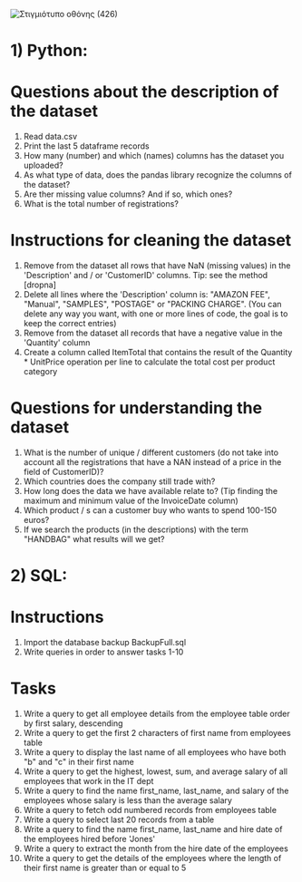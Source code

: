 ![Στιγμιότυπο οθόνης (426)](https://user-images.githubusercontent.com/57221590/149601272-2bce8273-5df9-4dba-b0f2-acd9fce9cb5d.png)


# 1) Python:
# Questions about the description of the dataset
1. Read data.csv
2. Print the last 5 dataframe records
3. How many (number) and which (names) columns has the dataset you uploaded?
4. As what type of data, does the pandas library recognize the columns of the dataset?
5. Are ther missing value columns? And if so, which ones?
6. What is the total number of registrations?

# Instructions for cleaning the dataset
1. Remove from the dataset all rows that have NaN (missing values) in the 'Description' and / or 'CustomerID' columns. Tip: see the method [dropna] 
2. Delete all lines where the 'Description' column is: "AMAZON FEE", "Manual", "SAMPLES", "POSTAGE" or "PACKING CHARGE". (You can delete any way you want, with one or more lines of code, the goal is to keep the correct entries)
3. Remove from the dataset all records that have a negative value in the 'Quantity' column
4. Create a column called ItemTotal that contains the result of the Quantity * UnitPrice operation per line to calculate the total cost per product category

# Questions for understanding the dataset
1. What is the number of unique / different customers (do not take into account all the registrations that have a ΝΑΝ instead of a price in the field of CustomerID)?
2. Which countries does the company still trade with? 
3. How long does the data we have available relate to? (Tip finding the maximum and minimum value of the InvoiceDate column)
4. Which product / s can a customer buy who wants to spend 100-150 euros?
5. If we search the products (in the descriptions) with the term "HANDBAG" what results will we get?

# 2) SQL:
# Instructions
1. Import the database backup BackupFull.sql
2. Write queries in order to answer tasks 1-10

# Tasks
1. Write a query to get all employee details from the employee table order by first salary, descending
2. Write a query to get the first 2 characters of first name from employees table
3. Write a query to display the last name of all employees who have both "b" and "c" in their first name
4. Write a query to get the highest, lowest, sum, and average salary of all employees that work in the IT dept
5. Write a query to find the name first_name, last_name, and salary of the employees whose salary is less than the average salary
6. Write a query to fetch odd numbered records from employees table
7. Write a query to select last 20 records from a table
8. Write a query to find the name first_name, last_name and hire date of the employees hired before 'Jones'
9. Write a query to extract the month from the hire date of the employees
10. Write a query to get the details of the employees where the length of their first name is greater than or equal to 5
